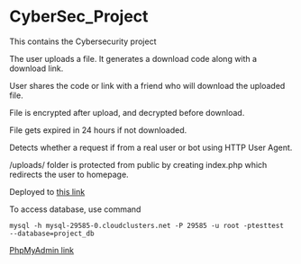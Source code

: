# CyberSec_Project
This contains the Cybersecurity project

The user uploads a file. It generates a download code along with a download link.

User shares the code or link with a friend who will download the uploaded file.

File is encrypted after upload, and decrypted before download.

File gets expired in 24 hours if not downloaded.

Detects whether a request if from a real user or bot using HTTP User Agent.

/uploads/ folder is protected from public by creating index.php which redirects the user to homepage.


Deployed to 
[this link](http://cyberproj.totalh.net/)


To access database, use command
```
mysql -h mysql-29585-0.cloudclusters.net -P 29585 -u root -ptesttest  --database=project_db
```
[PhpMyAdmin link](https://phpmyadmin-c006.cloudclusters.net/index.php)
